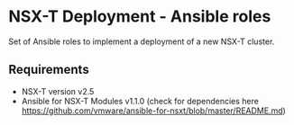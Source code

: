 NSX-T Deployment - Ansible roles
=========================

Set of Ansible roles to implement a deployment of a new NSX-T cluster.

Requirements
------------
* NSX-T version v2.5
* Ansible for NSX-T Modules v1.1.0 (check for dependencies here https://github.com/vmware/ansible-for-nsxt/blob/master/README.md)